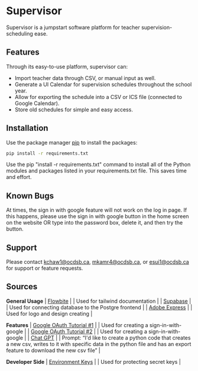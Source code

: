 # Supervisor
Supervisor is a jumpstart software platform for teacher supervision-scheduling ease.

## Features
Through its easy-to-use platform, supervisor can:
 - Import teacher data through CSV, or manual input as well.
 - Generate a UI Calendar for supervision schedules throughout the school year.
 - Allow for exporting the schedule into a CSV or ICS file (connected to Google Calendar).
 - Store old schedules for simple and easy access.

## Installation
Use the package manager [pip](https://pip.pypa.io/en/stable/) to install the packages:
```bash
pip install -r requirements.txt
```
Use the pip "install -r requirements.txt" command to install all of the Python modules and packages listed in your requirements.txt file. This saves time and effort.
## Known Bugs
At times, the sign in with google feature will not work on the log in page. If this happens, please use the sign in with google button in the home screen on the website OR type into the password box, delete it, and then try the button.

## Support
Please contact kchaw1@ocdsb.ca, mkamr4@ocdsb.ca, or esui1@ocdsb.ca for support or feature requests.
## Sources

**General Usage**
| [Flowbite](https://flowbite.com/docs/getting-started/introduction/) | | Used for tailwind documentation |
| [Supabase](https://supabase.com/docs) | | Used for connecting database to the Postgre frontend |
| [Adobe Express](https://www.adobe.com/express/create/logo) | | Used for logo and design creating |

**Features**
| [Google OAuth Tutorial #1](https://medium.com/@infowithkiiru/django-user-registration-with-google-67524cce5ab7) | | Used for creating a sign-in-with-google |
| [Google OAuth Tutorial #2](https://pylessons.com/django-google-oauth) | | Used for creating a sign-in-with-google |
| [Chat GPT](https://chat.openai.com/) | | Prompt: “I'd like to create a python code that creates a new csv, writes to it with specific data in the python file and has an export feature to download the new csv file” |

**Developer Side**
| [Environment Keys](https://alicecampkin.medium.com/how-to-set-up-environment-variables-in-django-f3c4db78c55f) | | Used for protecting secret keys |
